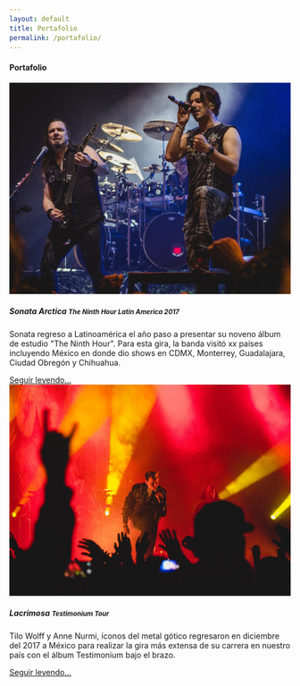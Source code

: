 ```yaml
---
layout: default
title: Portafolio
permalink: /portafolio/
---
```



<div class="py-5">
  <div class="container">
    <div class="px-5">
      <h4 class="sect-title">Portafolio</h4>
      <div class="row">
        <div class="col-sm-6">
          <div class="card">
            <a href="/portafolio/sonata">
              <img class="card-img-top" src="/assets/images/portafolio/sonata/thumb.png">
            </a>
            <div class="card-body">
              <h5 class="card-title">
                Sonata Arctica
                <small>The Ninth Hour Latin America 2017</small>
              </h5>
              <p class="card-text">
              Sonata regreso a Latinoamérica el año paso a presentar su noveno álbum de estudio "The Ninth Hour". Para esta gira, la banda visitó xx países incluyendo México en donde dio shows en CDMX, Monterrey, Guadalajara, Ciudad Obregón y Chihuahua.</p>
              <a href="/portafolio/sonata" class="btn btn-primary">Seguir leyendo...</a>
            </div>
          </div>
        </div>
        <div class="col-sm-6">
          <div class="card">
            <a href="/portafolio/lacrimosa">
              <img class="card-img-top" src="/assets/images/portafolio/lacrimosa/thumb.png">
            </a>
            <div class="card-body">
              <h5 class="card-title">
                Lacrimosa
                <small>Testimonium Tour</small>
              </h5>
              <p class="card-text">
              Tilo Wolff y Anne Nurmi, íconos del metal gótico regresaron en diciembre del 2017 a México para realizar la gira más extensa de su carrera en nuestro país con el álbum Testimonium bajo el brazo.</p>
              <a href="/portafolio/lacrimosa" class="btn btn-primary">Seguir leyendo...</a>
            </div>
          </div>
        </div>
      </div>
    </div>
  </div>
</div>
